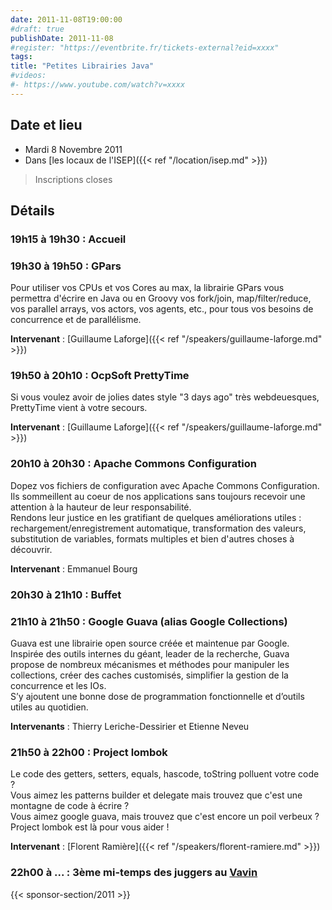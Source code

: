 ```yaml
---
date: 2011-11-08T19:00:00
#draft: true
publishDate: 2011-11-08
#register: "https://eventbrite.fr/tickets-external?eid=xxxx"
tags:
title: "Petites Librairies Java"
#videos:
#- https://www.youtube.com/watch?v=xxxx
---
```


## Date et lieu

* Mardi 8 Novembre 2011
* Dans [les locaux de l'ISEP]({{< ref "/location/isep.md" >}})

> Inscriptions closes

## Détails

### 19h15 à 19h30 : Accueil

###  19h30 à 19h50 : GPars 

Pour utiliser vos CPUs et vos Cores au max, la librairie GPars vous permettra d'écrire en Java ou en Groovy vos fork/join, map/filter/reduce, vos parallel arrays, vos actors, vos agents, etc., pour tous vos besoins de concurrence et de parallélisme.

**Intervenant** : [Guillaume Laforge]({{< ref "/speakers/guillaume-laforge.md" >}})

### 19h50 à 20h10 : OcpSoft PrettyTime

Si vous voulez avoir de jolies dates style "3 days ago" très webdeuesques, PrettyTime vient à votre secours.

**Intervenant** : [Guillaume Laforge]({{< ref "/speakers/guillaume-laforge.md" >}})

### 20h10 à 20h30 : Apache Commons Configuration

Dopez vos fichiers de configuration avec Apache Commons Configuration.  
Ils sommeillent au coeur de nos applications sans toujours recevoir une attention à la hauteur de leur responsabilité.  
Rendons leur justice en les gratifiant de quelques améliorations utiles : rechargement/enregistrement automatique, transformation des valeurs, substitution de variables, formats multiples et bien d'autres choses à découvrir.

**Intervenant** : Emmanuel Bourg

### 20h30 à 21h10 : Buffet

### 21h10 à 21h50 : Google Guava (alias Google Collections)

Guava est une librairie open source créée et maintenue par Google.  
Inspirée des outils internes du géant, leader de la recherche, Guava propose de nombreux mécanismes et méthodes pour manipuler les collections, créer des caches customisés, simplifier la gestion de la concurrence et les IOs.  
S’y ajoutent une bonne dose de programmation fonctionnelle et d’outils utiles au quotidien.

**Intervenants** : Thierry Leriche-Dessirier et Etienne Neveu

### 21h50 à 22h00 : Project lombok

Le code des getters, setters, equals, hascode, toString polluent votre code ?  
Vous aimez les patterns builder et delegate mais trouvez que c'est une montagne de code à écrire ?  
Vous aimez google guava, mais trouvez que c'est encore un poil verbeux ?  
Project lombok est là pour vous aider !

**Intervenant** : [Florent Ramière]({{< ref "/speakers/florent-ramiere.md" >}})

### 22h00 à ... : 3ème mi-temps des juggers au [Vavin](https://www.google.com/maps/dir//48.84398,2.330533/@48.8439685,2.2603067,12z)

{{< sponsor-section/2011 >}}
